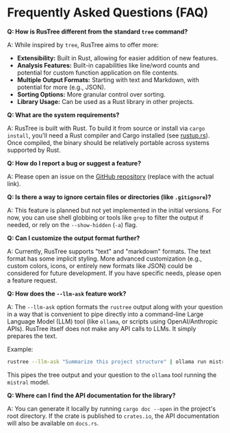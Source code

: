 # Frequently Asked Questions (FAQ)

**Q: How is RusTree different from the standard `tree` command?**

A: While inspired by `tree`, RusTree aims to offer more:
*   **Extensibility:** Built in Rust, allowing for easier addition of new features.
*   **Analysis Features:** Built-in capabilities like line/word counts and potential for custom function application on file contents.
*   **Multiple Output Formats:** Starting with text and Markdown, with potential for more (e.g., JSON).
*   **Sorting Options:** More granular control over sorting.
*   **Library Usage:** Can be used as a Rust library in other projects.

**Q: What are the system requirements?**

A: RusTree is built with Rust. To build it from source or install via `cargo install`, you'll need a Rust compiler and Cargo installed (see [rustup.rs](https://rustup.rs/)). Once compiled, the binary should be relatively portable across systems supported by Rust.

**Q: How do I report a bug or suggest a feature?**

A: Please open an issue on the [GitHub repository](https://github.com/yourusername/rustree) (replace with the actual link).

**Q: Is there a way to ignore certain files or directories (like `.gitignore`)?**

A: This feature is planned but not yet implemented in the initial versions. For now, you can use shell globbing or tools like `grep` to filter the output if needed, or rely on the `--show-hidden` (`-a`) flag.

**Q: Can I customize the output format further?**

A: Currently, RusTree supports "text" and "markdown" formats. The text format has some implicit styling. More advanced customization (e.g., custom colors, icons, or entirely new formats like JSON) could be considered for future development. If you have specific needs, please open a feature request.

**Q: How does the `--llm-ask` feature work?**

A: The `--llm-ask` option formats the `rustree` output along with your question in a way that is convenient to pipe directly into a command-line Large Language Model (LLM) tool (like `ollama`, or scripts using OpenAI/Anthropic APIs). RusTree itself does not make any API calls to LLMs. It simply prepares the text.

Example:
```bash
rustree --llm-ask "Summarize this project structure" | ollama run mistral
```
This pipes the tree output and your question to the `ollama` tool running the `mistral` model.

**Q: Where can I find the API documentation for the library?**

A: You can generate it locally by running `cargo doc --open` in the project's root directory. If the crate is published to `crates.io`, the API documentation will also be available on `docs.rs`.